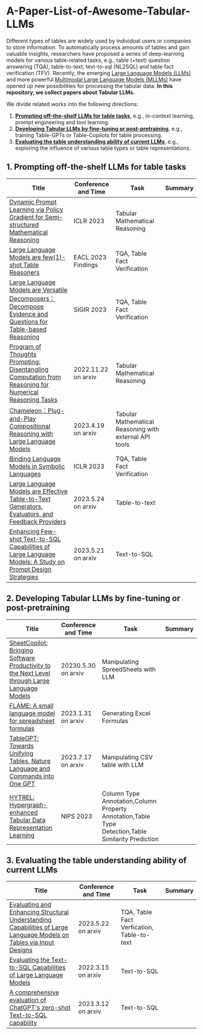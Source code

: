 # A-Paper-List-of-Awesome-Tabular-LLMs
Different types of tables are widely used by individual users or companies to store information. To automatically process amounts of tables and gain valuable insights, researchers have proposed a series of deep-learning models for various table-related tasks, e.g., table (+text) question answering (TQA), table-to-text, text-to-sql (NL2SQL) and table fact verification (TFV). Recently, the emerging [Large Language Models (LLMs)](https://github.com/Hannibal046/Awesome-LLM#chatgpt-evaluation) and more powerful [Multimodal Large Language Models (MLLMs)](https://github.com/BradyFU/Awesome-Multimodal-Large-Language-Models) have opened up new possibilities for processing the tabular data. **In this repository, we collect papers about Tabular LLMs.** 

We divide related works into the following directions:
1. [**Prompting off-the-shelf LLMs for table tasks**](#1-prompting-off-the-shelf-llms-for-table-tasks), e.g., in-context learning, prompt engineering and tool learning.
2. [**Developing Tabular LLMs by fine-tuning or post-pretraining**](#2-developing-tabular-llms-by-fine-tuning-or-post-pretraining), e.g., training Table-GPTs or Table-Copilots for table processing.
3. [**Evaluating the table understanding ability of current LLMs**](#3-evaluating-the-table-understanding-ability-of-current-llms), e.g., exploring the influence of various table types or table representations.

## 1. Prompting off-the-shelf LLMs for table tasks
| Title | Conference and Time |  Task | Summary |
| --- | --- | --- | --- |
| [Dynamic Prompt Learning via Policy Gradient for Semi-structured Mathematical Reasoning](https://arxiv.org/abs/2209.14610) | ICLR 2023 |   Tabular Mathematical Reasoning |   |
| [Large Language Models are few(1)-shot Table Reasoners](https://arxiv.org/abs/2210.06710) | EACL 2023 Findings |  TQA, Table Fact Verification |  |
| [Large Language Models are Versatile Decomposers：Decompose Evidence and Questions for Table-based Reasoning](https://arxiv.org/abs/2301.13808) | SIGIR 2023 |   TQA, Table Fact Verification |   |
| [Program of Thoughts Prompting: Disentangling Computation from Reasoning for Numerical Reasoning Tasks](https://arxiv.org/abs/2211.12588) | 2022.11.22 on arxiv |  Tabular Mathematical Reasoning |  |
| [Chameleon：Plug-and-Play Compositional Reasoning with Large Language Models](https://arxiv.org/abs/2304.09842) | 2023.4.19 on arxiv |  Tabular Mathematical Reasoning with external API tools |  |
| [Binding Language Models in Symbolic Languages](https://arxiv.org/abs/2210.02875) | ICLR 2023 |   TQA, Table Fact Verification |  |
| [Large Language Models are Effective Table-to-Text Generators, Evaluators, and Feedback Providers](https://arxiv.org/abs/2305.14987) | 2023.5.24 on arxiv | Table-to-text |  |
| [Enhancing Few-shot Text-to-SQL Capabilities of Large Language Models: A Study on Prompt Design Strategies](https://arxiv.org/abs/2305.12586) | 2023.5.21 on arxiv | Text-to-SQL | |

## 2. Developing Tabular LLMs by fine-tuning or post-pretraining
| Title | Conference and Time |  Task | Summary |
| --- | --- | --- | --- |
| [SheetCopilot: Bringing Software Productivity to the Next Level through Large Language Models](https://arxiv.org/abs/2305.19308) | 20230.5.30 on arxiv | Manipulating SpreedSheets with LLM | |
|[FLAME: A small language model for spreadsheet formulas](https://arxiv.org/abs/2301.13779) | 2023.1.31 on arxiv | Generating Excel Formulas | |
|[TableGPT: Towards Unifying Tables, Nature Language and Commands into One GPT](https://arxiv.org/abs/2307.08674) | 2023.7.17 on arxiv | Manipulating CSV table with LLM | |
|[HYTREL: Hypergraph-enhanced Tabular Data Representation Learning](https://arxiv.org/abs/2307.08623) | NIPS 2023 | Column Type Annotation,Column Property Annotation,Table Type Detection,Table Similarity Prediction | |


## 3. Evaluating the table understanding ability of current LLMs
| Title | Conference and Time |  Task | Summary |
| --- | --- | --- | --- |
| [Evaluating and Enhancing Structural Understanding Capabilities of Large Language Models on Tables via Input Designs](https://arxiv.org/abs/2305.13062) | 2023.5.22 on arxiv | TQA, Table Fact Verfication, Table-to-text | |
|[Evaluating the Text-to-SQL Capabilities of Large Language Models](https://arxiv.org/abs/2204.00498) | 2022.3.15 on arxiv | Text-to-SQL | |
|[A comprehensive evaluation of ChatGPT's zero-shot Text-to-SQL capability](https://arxiv.org/abs/2303.13547) | 2023.3.12 on arxiv | Text-to-SQL | |


 

